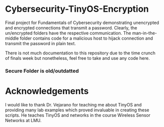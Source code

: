 # Cybersecurity-TinyOS-Encryption
Final project for Fundamentals of Cybersecurity demonstrating unencrypted and encrypted connections that transmit a password. Clearly, the un/encrypted folders have the respective communication. The man-in-the-middle folder contains code for a malicious host to hijack connection and transmit the password in plain text.

There is not much documentation to this repository due to the time crunch of finals week but nonetheless, feel free to take and use any code here.

### Secure Folder is old/outdatted

# Acknowledgements
I would like to thank Dr. Vejarano for teaching me about TinyOS and providing many lab examples which proved invaluable in creating these scripts. He teaches TinyOS and networks in the course Wireless Sensor Networks at LMU.
